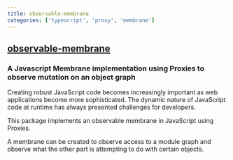 ```yaml
---
title: observable-membrane
categories: ['typescript', 'proxy', 'membrane']
---
```

## [observable-membrane](https://github.com/salesforce/observable-membrane)

### A Javascript Membrane implementation using Proxies to observe mutation on an object graph


Creating robust JavaScript code becomes increasingly important as web applications become more sophisticated. The dynamic nature of JavaScript code at runtime has always presented challenges for developers.

This package implements an observable membrane in JavaScript using Proxies.

A membrane can be created to observe access to a module graph and observe what the other part is attempting to do with certain objects.
